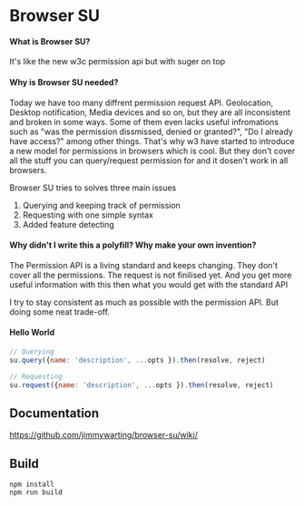 Browser SU
==========

#### What is Browser SU?
It's like the new w3c permission api but with suger on top

#### Why is Browser SU needed?
Today we have too many diffrent permission request API. Geolocation, Desktop notification, Media devices and so on, but they are all inconsistent and broken in some ways. Some of them even lacks useful infromations such as "was the permission dissmissed, denied or granted?", "Do I already have access?" among other things. That's why w3 have started to introduce a new model for permissions in browsers which is cool. But they don't cover all the stuff you can query/request permission for and it dosen't work in all browsers.

Browser SU tries to solves three main issues

 1. Querying and keeping track of permission
 2. Requesting with one simple syntax
 3. Added feature detecting

#### Why didn't I write this a polyfill? Why make your own invention?
The Permission API is a living standard and keeps changing. They don't cover all the permissions. The request is not finilised yet. And you get more useful information with this then what you would get with the standard API

I try to stay consistent as much as possible with the permission API. But doing some neat trade-off.

#### Hello World

```javascript
// Querying 
su.query({name: 'description', ...opts }).then(resolve, reject)

// Requesting
su.request({name: 'description', ...opts }).then(resolve, reject)
```

Documentation
-------------
https://github.com/jimmywarting/browser-su/wiki/


Build
-----
```
npm install
npm run build
```
